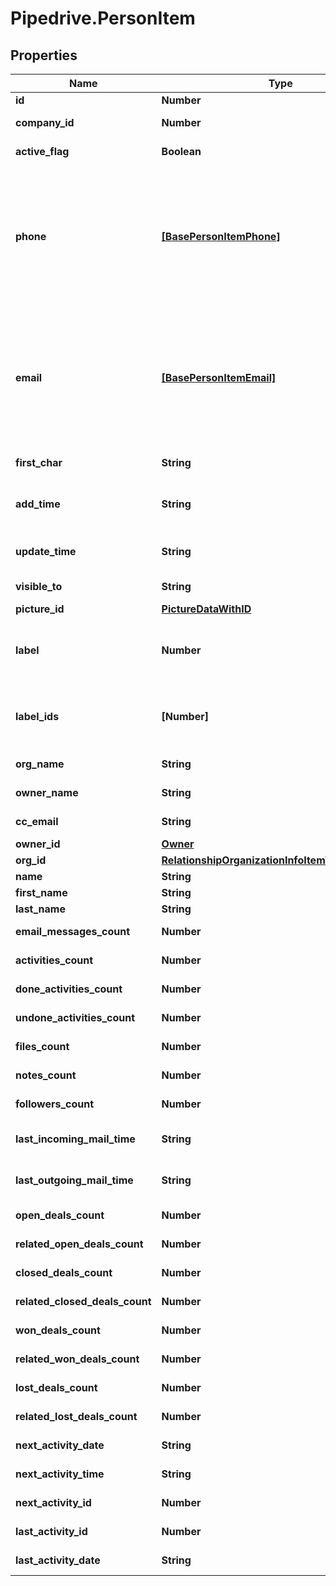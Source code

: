# Pipedrive.PersonItem

## Properties

Name | Type | Description | Notes
------------ | ------------- | ------------- | -------------
**id** | **Number** | The ID of the person | [optional] 
**company_id** | **Number** | The ID of the company related to the person | [optional] 
**active_flag** | **Boolean** | Whether the person is active or not | [optional] 
**phone** | [**[BasePersonItemPhone]**](BasePersonItemPhone.md) | A phone number supplied as a string or an array of phone objects related to the person. The structure of the array is as follows: &#x60;[{ \&quot;value\&quot;: \&quot;12345\&quot;, \&quot;primary\&quot;: \&quot;true\&quot;, \&quot;label\&quot;: \&quot;mobile\&quot; }]&#x60;. Please note that only &#x60;value&#x60; is required. | [optional] 
**email** | [**[BasePersonItemEmail]**](BasePersonItemEmail.md) | An email address as a string or an array of email objects related to the person. The structure of the array is as follows: &#x60;[{ \&quot;value\&quot;: \&quot;mail@example.com\&quot;, \&quot;primary\&quot;: \&quot;true\&quot;, \&quot;label\&quot;: \&quot;main\&quot; } ]&#x60;. Please note that only &#x60;value&#x60; is required. | [optional] 
**first_char** | **String** | The first letter of the name of the person | [optional] 
**add_time** | **String** | The date and time when the person was added/created. Format: YYYY-MM-DD HH:MM:SS | [optional] 
**update_time** | **String** | The last updated date and time of the person. Format: YYYY-MM-DD HH:MM:SS | [optional] 
**visible_to** | **String** | The visibility group ID of who can see the person | [optional] 
**picture_id** | [**PictureDataWithID**](PictureDataWithID.md) |  | [optional] 
**label** | **Number** | The label assigned to the person. When the label field is updated, the label_ids field value will be overwritten by the label field value. | [optional] 
**label_ids** | **[Number]** | The IDs of labels assigned to the person. When the label_ids field is updated, the label field value will be set to the first value of the label_ids field. | [optional] 
**org_name** | **String** | The name of the organization associated with the person | [optional] 
**owner_name** | **String** | The name of the owner associated with the person | [optional] 
**cc_email** | **String** | The BCC email associated with the person | [optional] 
**owner_id** | [**Owner**](Owner.md) |  | [optional] 
**org_id** | [**RelationshipOrganizationInfoItemWithActiveFlag**](RelationshipOrganizationInfoItemWithActiveFlag.md) |  | [optional] 
**name** | **String** | The name of the person | [optional] 
**first_name** | **String** | The first name of the person | [optional] 
**last_name** | **String** | The last name of the person | [optional] 
**email_messages_count** | **Number** | The count of email messages related to the person | [optional] 
**activities_count** | **Number** | The count of activities related to the person | [optional] 
**done_activities_count** | **Number** | The count of done activities related to the person | [optional] 
**undone_activities_count** | **Number** | The count of undone activities related to the person | [optional] 
**files_count** | **Number** | The count of files related to the person | [optional] 
**notes_count** | **Number** | The count of notes related to the person | [optional] 
**followers_count** | **Number** | The count of followers related to the person | [optional] 
**last_incoming_mail_time** | **String** | The date and time of the last incoming email associated with the person | [optional] 
**last_outgoing_mail_time** | **String** | The date and time of the last outgoing email associated with the person | [optional] 
**open_deals_count** | **Number** | The count of open deals related with the item | [optional] 
**related_open_deals_count** | **Number** | The count of related open deals related with the item | [optional] 
**closed_deals_count** | **Number** | The count of closed deals related with the item | [optional] 
**related_closed_deals_count** | **Number** | The count of related closed deals related with the item | [optional] 
**won_deals_count** | **Number** | The count of won deals related with the item | [optional] 
**related_won_deals_count** | **Number** | The count of related won deals related with the item | [optional] 
**lost_deals_count** | **Number** | The count of lost deals related with the item | [optional] 
**related_lost_deals_count** | **Number** | The count of related lost deals related with the item | [optional] 
**next_activity_date** | **String** | The date of the next activity associated with the deal | [optional] 
**next_activity_time** | **String** | The time of the next activity associated with the deal | [optional] 
**next_activity_id** | **Number** | The ID of the next activity associated with the deal | [optional] 
**last_activity_id** | **Number** | The ID of the last activity associated with the deal | [optional] 
**last_activity_date** | **String** | The date of the last activity associated with the deal | [optional] 


